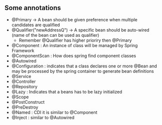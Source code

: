 ## Some annotations
* @Primary  -> A bean should be given preference when multiple candidates are qualified
* @Qualifier("newAddressQ") -> A specific bean should be auto-wired (name of the bean can be used as qualifier)
  * Remember @Qualifier has higher prioriry then @Primary
* @Component : An instance of class will be managed by Spring Framework
* @ComponentScan : How does spring find component classes
* @Autowired
* @Configuration : indicates that a class declares one or more @Bean and may be processed by the spring container to generate bean definitions
* @Service
* @Controller
* @Repository
* @Lazy : Indicates that a beans has to be lazy initialized
* @Scope
* @PostConstruct
* @PreDestroy
* @Named : CDI it is similar to @Component
* @Inject : similar to @Autowired